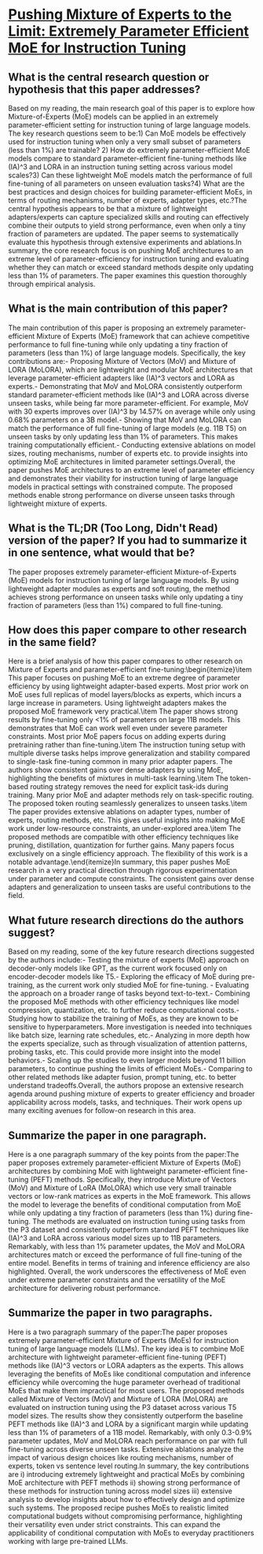 # [Pushing Mixture of Experts to the Limit: Extremely Parameter Efficient   MoE for Instruction Tuning](https://arxiv.org/abs/2309.05444)

## What is the central research question or hypothesis that this paper addresses?

Based on my reading, the main research goal of this paper is to explore how Mixture-of-Experts (MoE) models can be applied in an extremely parameter-efficient setting for instruction tuning of large language models. The key research questions seem to be:1) Can MoE models be effectively used for instruction tuning when only a very small subset of parameters (less than 1%) are trainable? 2) How do extremely parameter-efficient MoE models compare to standard parameter-efficient fine-tuning methods like (IA)^3 and LORA in an instruction tuning setting across various model scales?3) Can these lightweight MoE models match the performance of full fine-tuning of all parameters on unseen evaluation tasks?4) What are the best practices and design choices for building parameter-efficient MoEs, in terms of routing mechanisms, number of experts, adapter types, etc.?The central hypothesis appears to be that a mixture of lightweight adapters/experts can capture specialized skills and routing can effectively combine their outputs to yield strong performance, even when only a tiny fraction of parameters are updated. The paper seems to systematically evaluate this hypothesis through extensive experiments and ablations.In summary, the core research focus is on pushing MoE architectures to an extreme level of parameter-efficiency for instruction tuning and evaluating whether they can match or exceed standard methods despite only updating less than 1% of parameters. The paper examines this question thoroughly through empirical analysis.


## What is the main contribution of this paper?

The main contribution of this paper is proposing an extremely parameter-efficient Mixture of Experts (MoE) framework that can achieve competitive performance to full fine-tuning while only updating a tiny fraction of parameters (less than 1%) of large language models. Specifically, the key contributions are:- Proposing Mixture of Vectors (MoV) and Mixture of LORA (MoLORA), which are lightweight and modular MoE architectures that leverage parameter-efficient adapters like (IA)^3 vectors and LORA as experts.- Demonstrating that MoV and MoLORA consistently outperform standard parameter-efficient methods like (IA)^3 and LORA across diverse unseen tasks, while being far more parameter-efficient. For example, MoV with 30 experts improves over (IA)^3 by 14.57% on average while only using 0.68% parameters on a 3B model.- Showing that MoV and MoLORA can match the performance of full fine-tuning of large models (e.g. 11B T5) on unseen tasks by only updating less than 1% of parameters. This makes training computationally efficient.- Conducting extensive ablations on model sizes, routing mechanisms, number of experts etc. to provide insights into optimizing MoE architectures in limited parameter settings.Overall, the paper pushes MoE architectures to an extreme level of parameter efficiency and demonstrates their viability for instruction tuning of large language models in practical settings with constrained compute. The proposed methods enable strong performance on diverse unseen tasks through lightweight mixture of experts.


## What is the TL;DR (Too Long, Didn't Read) version of the paper? If you had to summarize it in one sentence, what would that be?

The paper proposes extremely parameter-efficient Mixture-of-Experts (MoE) models for instruction tuning of large language models. By using lightweight adapter modules as experts and soft routing, the method achieves strong performance on unseen tasks while only updating a tiny fraction of parameters (less than 1%) compared to full fine-tuning.


## How does this paper compare to other research in the same field?

Here is a brief analysis of how this paper compares to other research on Mixture of Experts and parameter-efficient fine-tuning:\begin{itemize}\item This paper focuses on pushing MoE to an extreme degree of parameter efficiency by using lightweight adapter-based experts. Most prior work on MoE uses full replicas of model layers/blocks as experts, which incurs a large increase in parameters. Using lightweight adapters makes the proposed MoE framework very practical.\item The paper shows strong results by fine-tuning only <1\% of parameters on large 11B models. This demonstrates that MoE can work well even under severe parameter constraints. Most prior MoE papers focus on adding experts during pretraining rather than fine-tuning.\item The instruction tuning setup with multiple diverse tasks helps improve generalization and stability compared to single-task fine-tuning common in many prior adapter papers. The authors show consistent gains over dense adapters by using MoE, highlighting the benefits of mixtures in multi-task learning.\item The token-based routing strategy removes the need for explicit task-ids during training. Many prior MoE and adapter methods rely on task-specific routing. The proposed token routing seamlessly generalizes to unseen tasks.\item The paper provides extensive ablations on adapter types, number of experts, routing methods, etc. This gives useful insights into making MoE work under low-resource constraints, an under-explored area.\item The proposed methods are compatible with other efficiency techniques like pruning, distillation, quantization for further gains. Many papers focus exclusively on a single efficiency approach. The flexibility of this work is a notable advantage.\end{itemize}In summary, this paper pushes MoE research in a very practical direction through rigorous experimentation under parameter and compute constraints. The consistent gains over dense adapters and generalization to unseen tasks are useful contributions to the field.


## What future research directions do the authors suggest?

Based on my reading, some of the key future research directions suggested by the authors include:- Testing the mixture of experts (MoE) approach on decoder-only models like GPT, as the current work focused only on encoder-decoder models like T5.- Exploring the efficacy of MoE during pre-training, as the current work only studied MoE for fine-tuning. - Evaluating the approach on a broader range of tasks beyond text-to-text.- Combining the proposed MoE methods with other efficiency techniques like model compression, quantization, etc. to further reduce computational costs.- Studying how to stabilize the training of MoEs, as they are known to be sensitive to hyperparameters. More investigation is needed into techniques like batch size, learning rate schedules, etc.- Analyzing in more depth how the experts specialize, such as through visualization of attention patterns, probing tasks, etc. This could provide more insight into the model behaviors.- Scaling up the studies to even larger models beyond 11 billion parameters, to continue pushing the limits of efficient MoEs.- Comparing to other related methods like adapter fusion, prompt tuning, etc. to better understand tradeoffs.Overall, the authors propose an extensive research agenda around pushing mixture of experts to greater efficiency and broader applicability across models, tasks, and techniques. Their work opens up many exciting avenues for follow-on research in this area.


## Summarize the paper in one paragraph.

Here is a one paragraph summary of the key points from the paper:The paper proposes extremely parameter-efficient Mixture of Experts (MoE) architectures by combining MoE with lightweight parameter-efficient fine-tuning (PEFT) methods. Specifically, they introduce Mixture of Vectors (MoV) and Mixture of LoRA (MoLORA) which use very small trainable vectors or low-rank matrices as experts in the MoE framework. This allows the model to leverage the benefits of conditional computation from MoE while only updating a tiny fraction of parameters (less than 1%) during fine-tuning. The methods are evaluated on instruction tuning using tasks from the P3 dataset and consistently outperform standard PEFT techniques like (IA)^3 and LoRA across various model sizes up to 11B parameters. Remarkably, with less than 1% parameter updates, the MoV and MoLORA architectures match or exceed the performance of full fine-tuning of the entire model. Benefits in terms of training and inference efficiency are also highlighted. Overall, the work underscores the effectiveness of MoE even under extreme parameter constraints and the versatility of the MoE architecture for delivering robust performance.


## Summarize the paper in two paragraphs.

Here is a two paragraph summary of the paper:The paper proposes extremely parameter-efficient Mixture of Experts (MoEs) for instruction tuning of large language models (LLMs). The key idea is to combine MoE architecture with lightweight parameter-efficient fine-tuning (PEFT) methods like (IA)^3 vectors or LORA adapters as the experts. This allows leveraging the benefits of MoEs like conditional computation and inference efficiency while overcoming the huge parameter overhead of traditional MoEs that make them impractical for most users. The proposed methods called Mixture of Vectors (MoV) and Mixture of LORA (MoLORA) are evaluated on instruction tuning using the P3 dataset across various T5 model sizes. The results show they consistently outperform the baseline PEFT methods like (IA)^3 and LORA by a significant margin while updating less than 1% of parameters of a 11B model. Remarkably, with only 0.3-0.9% parameter updates, MoV and MoLORA reach performance on par with full fine-tuning across diverse unseen tasks. Extensive ablations analyze the impact of various design choices like routing mechanisms, number of experts, token vs sentence level routing.In summary, the key contributions are i) introducing extremely lightweight and practical MoEs by combining MoE architecture with PEFT methods ii) showing strong performance of these methods for instruction tuning across model sizes iii) extensive analysis to develop insights about how to effectively design and optimize such systems. The proposed recipe pushes MoEs to realistic limited computational budgets without compromising performance, highlighting their versatility even under strict constraints. This can expand the applicability of conditional computation with MoEs to everyday practitioners working with large pre-trained LLMs.

